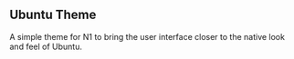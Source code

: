 
## Ubuntu Theme

A simple theme for N1 to bring the user interface closer to the native look and feel of Ubuntu.